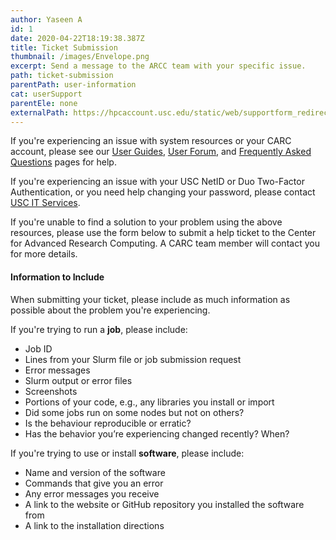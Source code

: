 ```yaml
---
author: Yaseen A
id: 1
date: 2020-04-22T18:19:38.387Z
title: Ticket Submission
thumbnail: /images/Envelope.png
excerpt: Send a message to the ARCC team with your specific issue.
path: ticket-submission
parentPath: user-information
cat: userSupport
parentEle: none
externalPath: https://hpcaccount.usc.edu/static/web/supportform_redirect_dev.php
---
```


If you're experiencing an issue with system resources or your CARC account, please see our [User Guides](https://arcc-dev.usc.edu/user-information/user-guides), [User Forum](https://hpc-discourse.usc.edu/categories), and [Frequently Asked Questions](https://arcc-dev.usc.edu/user-information/frequently-asked-questions) pages for help.

If you're experiencing an issue with your USC NetID or Duo Two-Factor Authentication, or you need help changing your password, please contact [USC IT Services](https://itservices.usc.edu/self-help/).

If you're unable to find a solution to your problem using the above resources, please use the form below to submit a help ticket to the Center for Advanced Research Computing. A CARC team member will contact you for more details.

#### Information to Include

When submitting your ticket, please include as much information as possible about the problem you're experiencing.

If you're trying to run a **job**, please include:

 - Job ID
 - Lines from your Slurm file or job submission request
 - Error messages
 - Slurm output or error files
 - Screenshots
 - Portions of your code, e.g., any libraries you install or import
 - Did some jobs run on some nodes but not on others?
 - Is the behaviour reproducible or erratic?
 - Has the behavior you’re experiencing changed recently? When?

If you're trying to use or install **software**, please include:

 - Name and version of the software
 - Commands that give you an error
 - Any error messages you receive
 - A link to the website or GitHub repository you installed the software from
 - A link to the installation directions
